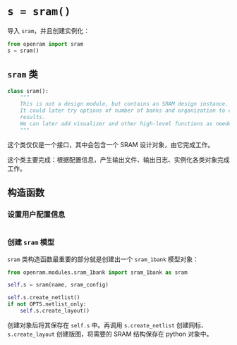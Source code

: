 # `s = sram()`

导入 `sram`，并且创建实例化：

````python
from openram import sram
s = sram()
````



## `sram` 类

````python
class sram():
    """
    This is not a design module, but contains an SRAM design instance.
    It could later try options of number of banks and organization to compare
    results.
    We can later add visualizer and other high-level functions as needed.
    """
````

这个类仅仅是一个接口，其中会包含一个 SRAM 设计对象，由它完成工作。

这个类主要完成：根据配置信息，产生输出文件、输出日志、实例化各类对象完成工作。



## 构造函数

### 设置用户配置信息

````python
````

### 创建 `sram` 模型

`sram` 类构造函数最重要的部分就是创建出一个 `sram_1bank` 模型对象：

````python
from openram.modules.sram_1bank import sram_1bank as sram

self.s = sram(name, sram_config)

self.s.create_netlist()
if not OPTS.netlist_only:
    self.s.create_layout()
````

创建对象后将其保存在 `self.s` 中。再调用 `s.create_netlist` 创建网标、`s.create_layout` 创建版图，将需要的 SRAM 结构保存在 python 对象中。
